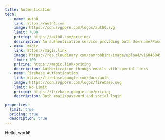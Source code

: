 ```yaml
---
title: Authentication
tech:
  - name: Auth0
    link: https://auth0.com
    image: https://cdn.svgporn.com/logos/auth0.svg
    limit: 7000
    pricing: https://auth0.com/pricing/
    description: An authentication service providing both Username/Password and social login
  - name: Magic
    link: https://magic.link
    image: https://res.cloudinary.com/samrobbins/image/upload/v1604604598/magic_bx5znv.svg
    limit: 100
    pricing: https://magic.link/pricing
    description: Authentication through emails with special links
  - name: Firebase Authentication
    link: https://firebase.google.com/docs/auth
    image: https://cdn.svgporn.com/logos/firebase.svg
    limit: No Limit
    pricing: https://firebase.google.com/pricing
    description: Both email/password and social login

properties:
  limit: true
  pricing: true
  description: true
---
```


Hello, world!
